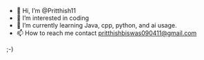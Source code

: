 - 👋 Hi, I’m @Pritthish11
- 👀 I’m interested in coding
- 🌱 I’m currently learning Java, cpp, python, and ai usage. 
- 📫 How to reach me contact pritthishbiswas090411@gmail.com 

<!---
Pritthish11/Pritthish11 is a ✨ special ✨ repository because its `README.md` (this file) appears on your GitHub profile.
You can click the Preview link to take a look at your changes.
--->
<p> ;-) </p>
